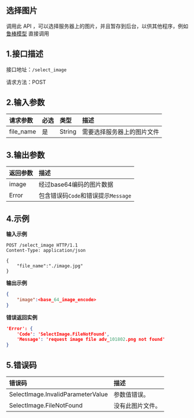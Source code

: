 ## 选择图片
调用此 API ，可以选择服务器上的图片，并且暂存到后台，以供其他程序，例如 [鲁棒模型](./robust_model.md) 直接调用
## 1.接口描述

接口地址：`/select_image`

请求方法：POST

## 2.输入参数

| 请求参数  | 必选 | 类型   | 描述                       |
| :-------- | :--- | :----- | :------------------------- |
| file_name | 是   | String | 需要选择服务器上的图片文件 |

## 3.输出参数

| 返回参数 | 描述                                |
| :------- | :---------------------------------- |
| image    | 经过base64编码的图片数据            |
| Error    | 包含错误码`Code`和错误提示`Message` |

## 4.示例

**输入示例**
```curl
POST /select_image HTTP/1.1
Content-Type: application/json

{
    "file_name":"./image.jpg"
}
```

**输出示例**
```json
{
    "image":<base_64_image_encode>
}
```

**错误返回实例**
```json
'Error': {
    'Code': 'SelectImage.FileNotFound',
    'Message': 'request image file adv_101802.png not found'
}
```

## 5.错误码

| 错误码                            | 描述             |
| :-------------------------------- | :--------------- |
| SelectImage.InvalidParameterValue | 参数值错误。     |
| SelectImage.FileNotFound          | 没有此图片文件。 |


